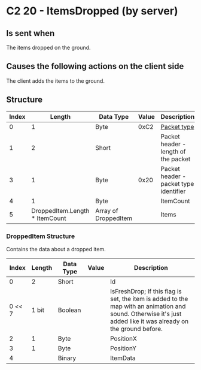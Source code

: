 # C2 20 - ItemsDropped (by server)

## Is sent when

The items dropped on the ground.

## Causes the following actions on the client side

The client adds the items to the ground.

## Structure

| Index | Length | Data Type | Value | Description |
|-------|--------|-----------|-------|-------------|
| 0 | 1 |   Byte   | 0xC2  | [Packet type](PacketTypes.md) |
| 1 | 2 |    Short   |      | Packet header - length of the packet |
| 3 | 1 |    Byte   | 0x20  | Packet header - packet type identifier |
| 4 | 1 | Byte |  | ItemCount |
| 5 | DroppedItem.Length * ItemCount | Array of DroppedItem |  | Items |

### DroppedItem Structure

Contains the data about a dropped item.

| Index | Length | Data Type | Value | Description |
|-------|--------|-----------|-------|-------------|
| 0 | 2 | Short |  | Id |
| 0 << 7 | 1 bit | Boolean |  | IsFreshDrop; If this flag is set, the item is added to the map with an animation and sound. Otherwise it's just added like it was already on the ground before. |
| 2 | 1 | Byte |  | PositionX |
| 3 | 1 | Byte |  | PositionY |
| 4 |  | Binary |  | ItemData |